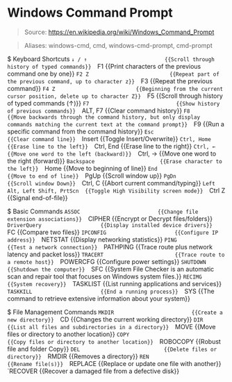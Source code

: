 # Windows Command Prompt

> Source: https://en.wikipedia.org/wiki/Windows_Command_Prompt

> Aliases: windows-cmd, cmd, windows-cmd-prompt, cmd-prompt

$ Keyboard Shortcuts
    `↓ / ↑                         {{Scroll through history of typed commands}} 
    `F1                            {{Print characters of the previous command one by one}} 
    `F2 Z                          {{Repeat part of the previous command, up to character z}} 
    `F3                            {{Repeat the previous command}} 
    `F4 Z                          {{Beginning from the current cursor position, delete up to character Z}} 
    `F5                            {{Scroll through history of typed commands (↑)}} 
    `F7                            {{Show history of previous commands}} 
    `ALT, F7                       {{Clear command history}} 
    `F8                            {{Move backwards through the command history, but only display commands matching the current text at the command prompt}} 
    `F9                            {{Run a specific command from the command history}} 
    `Esc                           {{Clear command line}} 
    `Insert                        {{Toggle Insert/Overwrite}} 
    `Ctrl, Home                    {{Erase line to the left}} 
    `Ctrl, End                     {{Erase line to the right}} 
    `Ctrl, ←                       {{Move one word to the left (backward)}} 
    `Ctrl, →                       {{Move one word to the right (forward)}} 
    `Backspace                     {{Erase character to the left}} 
    `Home                          {{Move to beginning of line}} 
    `End                           {{Move to end of line}} 
    `PgUp                          {{Scroll window up}} 
    `PgDn                          {{Scroll window Down}} 
    `Ctrl, C                       {{Abort current command/typing}} 
    `Left Alt, Left Shift, PrtScn  {{Toggle High Visibility screen mode}} 
    `Ctrl  Z                       {{Signal end-of-file}} 

$ Basic Commands
    `ASSOC                         {{Change file extension associations}} 
    `CIPHER                        {{Encrypt or Decrypt files/folders}} 
    `DriverQuery                   {{Display installed device drivers}} 
    `FC                            {{Compare two files}} 
    `IPCONFIG                      {{Configure IP address}} 
    `NETSTAT                       {{Display networking statistics}} 
    `PING                          {{Test a network connection}} 
    `PATHPING                      {{Trace route plus network latency and packet loss}} 
    `TRACERT                       {{Trace route to a remote host}} 
    `POWERCFG                      {{Configure power settings}} 
    `SHUTDOWN                      {{Shutdown the computer}} 
    `SFC                           {{System File Checker is an automatic scan and repair tool that focuses on Windows system files.}} 
    `RECIMG                        {{System recovery}} 
    `TASKLIST                      {{List running applications and services}} 
    `TASKKILL                      {{End a running process}} 
    `SYS                           {{The command to retrieve extensive information about your system}} 

$ File Management Commands
    `MKDIR                         {{Create a new directory}} 
    `CD                            {{Changes the current working directory}} 
    `DIR                           {{List all files and subdirectories in a directory}} 
    `MOVE                          {{Move files or directory to another location}} 
    `COPY                          {{Copy files or directory to another location}} 
    `ROBOCOPY                      {{Robust file and folder Copy}} 
    `DEL                           {{Delete files or directory}} 
    `RMDIR                         {{Removes a directory}} 
    `REN                           {{Rename file(s)}} 
    `REPLACE                       {{Replace or update one file with another}} 
    `RECOVER                       {{Recover a damaged file from a defective disk}} 


